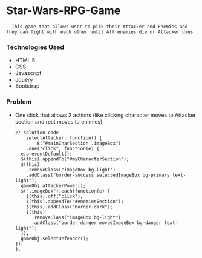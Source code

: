 # Star-Wars-RPG-Game

    - This game that allows user to pick their Attacker and Enemies and they can fight with each other until All enemies die or Attacker dies

### Technologies Used

- HTML 5
- CSS
- Javascript
- Jquery
- Bootstrap

### Problem

- One click that allows 2 actions (like clicking character moves to Attacker section and rest moves to  enimies)

    ```
    // solution code
        selectAttacker: function() {
            $("#mainCharSection .imageBox")
        .one("click", function(e) {
      e.preventDefault();
      $(this).appendTo("#myCharacterSection");
      $(this)
        .removeClass("imageBox bg-light")
        .addClass("border-success selectedImageBox bg-primary text-light");
      gameObj.attackerPower();
      $(".imageBox").each(function(e) {
        $(this).off("click");
        $(this).appendTo("#enemiesSection");
        $(this).addClass("border-dark");
        $(this)
          .removeClass("imageBox bg-light")
          .addClass("border-danger movedImageBox bg-danger text-light");
      });
      gameObj.selectDefender();
    });
  },

    ```
